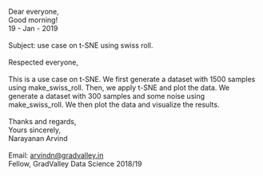 Dear everyone, <br>
Good morning! <br>
19 - Jan - 2019 <br>
<br>
Subject: use case on t-SNE using swiss roll.
<br>
<br>
Respected everyone, 
<br>
<br>
This is a use case on t-SNE. We first generate a dataset with 1500 samples using make_swiss_roll. Then, we apply t-SNE and plot the data.
We generate a dataset with 300 samples and some noise using make_swiss_roll. We then plot the data and visualize the results.
<br>
<br>
Thanks and regards, <br>
Yours sincerely, <br>
Narayanan Arvind <br>
<br>
Email: arvindn@gradvalley.in <br>
Fellow, GradValley Data Science 2018/19
